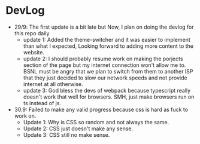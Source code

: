 # DevLog

- 29/9:  The first update is a bit late but Now, I plan on doing the devlog for this repo daily
  - update 1: Added the theme-switcher and it was easier to implement than what I expected, Looking forward to adding more content to the website.
  - update 2: I should probably resume work on making the porjects section of the page but my internet connection won't allow me to. BSNL must be angry that we plan to switch from them to another ISP that they just decided to slow our network speeds and not provide internet at all otherwise.
  - update 3: God bless the devs of webpack because typescript really doesn't work that well for browsers. SMH, just make browsers run on ts instead of js.
- 30.9: Failed to make any valid progress because css is hard as fuck to work on.
  - Update 1: Why is CSS so random and not always the same.
  - Update 2: CSS just doesn't make any sense.
  - Update 3: CSS still no make sense.
  